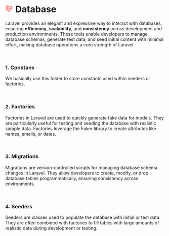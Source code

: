 # <img src="/public/img/technologies/laravel.svg" width="25"> Database 

Laravel provides an elegant and expressive way to interact with databases, ensuring **efficiency**, **scalability**, and **consistency** across development and production environments. These tools enable developers to manage database schemas, generate test data, and seed initial content with minimal effort, making database operations a core strength of Laravel.

<br>

### 1. Constans
We basically use this folder to store constants used within seeders or factories.

<br>

### 2. Factories
Factories in Laravel are used to quickly generate fake data for models. They are particularly useful for testing and seeding the database with realistic sample data. Factories leverage the Faker library to create attributes like names, emails, or dates.

<br>

### 3. Migrations
Migrations are version-controlled scripts for managing database schema changes in Laravel. They allow developers to create, modify, or drop database tables programmatically, ensuring consistency across environments.

<br>

### 4. Seeders

Seeders are classes used to populate the database with initial or test data. They are often combined with factories to fill tables with large amounts of realistic data during development or testing.
